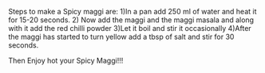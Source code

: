 Steps to make a Spicy  maggi are:
1)In a pan add 250 ml of water and heat it for 15-20 seconds.
2) Now add the maggi and the maggi masala and along with it add the red chilli powder
3)Let it boil and stir it occasionally
4)After the maggi has started to turn yellow add a tbsp of salt and stir for 30 seconds.

Then Enjoy hot your Spicy Maggi!!!